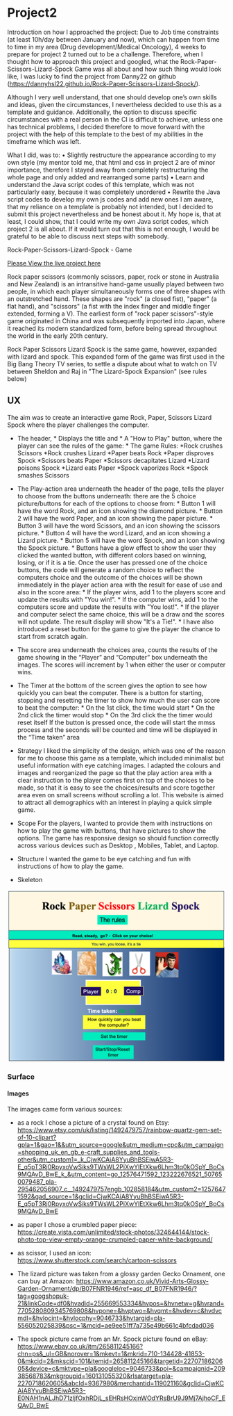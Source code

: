 # Project2

Introduction on how I approached the project:
Due to Job time constraints (at least 10h/day between January and now), which can happen from time to time in my area (Drug development/Medical Oncology), 4 weeks to prepare for project 2 turned out to be a challenge. Therefore, when I thought how to approach this project and googled, what the Rock-Paper-Scissors-Lizard-Spock Game was all about and how such thing would look like, I was lucky to find the project from Danny22 on github (https://dannyhsl22.github.io/Rock-Paper-Scissors-Lizard-Spock/).

Although I very well understand, that one should develop one’s own skills and ideas, given the circumstances, I nevertheless decided to use this as a template and guidance. Additionally, the option to discuss specific circumstances with a real person in the CI is difficult to achieve, unless one has technical problems, I decided therefore to move forward with the project with the help of this template to the best of my abilities in the timeframe which was left.

What I did, was to:
•	Slightly restructure the appearance according to my own style (my mentor told me, that html and css in project 2 are of minor importance, therefore I stayed away from completely restructuring the whole page and only added and rearranged some parts)
•	Learn and understand the Java script codes of this template, which was not particularly easy, because it was completely unordered
•	Rewrite the Java script codes to develop my own js codes and add new ones
I am aware, that my reliance on a template is probably not intended, but I decided to submit this project nevertheless and be honest about it. My hope is, that at least, I could show, that I could write my own Java script codes, which project 2 is all about. If it would turn out that this is not enough, I would be grateful to be able to discuss next steps with somebody.

Rock-Paper-Scissors-Lizard-Spock - Game

[Please View the live project here](https://elisabethoelmann.github.io/Project2/)

Rock paper scissors (commonly scissors, paper, rock or stone in Australia and New Zealand) is an intransitive  hand-game usually played between two people, in which each player simultaneously forms one of three shapes with an outstretched hand. These shapes are "rock" (a closed fist), "paper" (a flat hand), and "scissors" (a fist with the index finger and middle finger extended, forming a V). The earliest form of "rock paper scissors"-style game originated in China and was subsequently imported into Japan, where it reached its modern standardized form, before being spread throughout the world in the early 20th century. 

Rock Paper Scissors Lizard Spock is the same game, however, expanded with lizard and spock. This expanded form of the game was first used in the Big Bang Theory TV series, to settle a dispute about what to watch on TV between Sheldon and Raj in "The Lizard-Spock Expansion" (see rules below)

## UX
The aim was to create an interactive game Rock, Paper, Scissors Lizard Spock where the player challenges the computer.
* The header, 
        * Displays the title and
        * A  "How to Play"  button, where the player can see the rules of the game:
            * The game Rules:
                    *Rock crushes Scissors
                    *Rock crushes Lizard
                    *Paper beats Rock
                    *Paper disproves Spock
                    *Scissors beats Paper
                    *Scissors decapitates Lizard 
                    *Lizard poisons Spock
                    *Lizard eats Paper
                    *Spock vaporizes Rock
                    *Spock smashes Scissors

* The Play-action area underneath the header of the page, tells the player to choose from the buttons underneath: there are the 5 choice picture/buttons for each of the options to choose from:
        * Button 1 will have the word Rock, and an icon showing the diamond picture.
        * Button 2 will have the word Paper, and an icon showing the paper picture.
        * Button 3 will have the word Scissors, and an icon showing the scissors picture.
        * Button 4 will have the word Lizard, and an icon showing a Lizard picture.
        * Button 5 will have the word Spock, and an icon showing the Spock picture.
        * Buttons have a glow effect to show the user they clicked the wanted button, with different colors based on winning, losing, or if it is a tie.
Once the user has pressed one of the choice buttons, the code will generate a random choice to reflect the computers choice and the outcome of the choices will be shown immediately in the player action  area with the result for ease of use and also in the score area:
        * If the player wins, add 1 to the players score and update the results with "You win!".
        * If the computer wins, add 1 to the computers score and update the results with "You lost!".
        * If the player and computer select the same choice, this will be a draw and the scores will not update. 
        The result display will show "It's a Tie!".
        * I have also introduced a reset button for the game to give the player the chance to start from scratch again.

* The score area underneath the choices area, counts the results of the game showing in the “Player” and “Computer”  box underneath the images. The scores will increment by 1 when either the user or computer wins.

* The Timer at the bottom of the screen gives the option to see how quickly you can beat the computer.
There is a button for starting, stopping and resetting the timer to show how much the user can score to beat the computer:
        * On the 1st click, the time would start
        * On the 2nd click the timer would stop
        * On the 3rd click the the timer would reset itself 
If the button is pressed once, the code will start the mmss process and the seconds will be counted and time will be displayed in the “Time taken” area 

* Strategy
I liked the simplicity of the design, which was one of the reason for me to choose this game as a template, which included minimalist but useful information with eye catching images. I adapted the colours and images and reorganized the page so that the play action area with a clear instruction to the player comes first on top of the choices to be made, so that it is easy to see the choices/results and score together area even on small screens without scrolling a lot. This website is aimed to attract all demographics with an interest in playing a quick simple game.

* Scope
For the players, I wanted to provide them with instructions on how to play the game with buttons, that have pictures to show the options. The game has responsive design so should function correctly across various devices such as Desktop , Mobiles, Tablet, and Laptop.

* Structure
I wanted the game to be eye catching and fun with instructions of how to play the game.

* Skeleton

![image](media/webdesignframe_pp.png)

### Surface
#### Images
The images came form various sources:
* as a rock I chose a picture of a crystal found on Etsy: 
    https://www.etsy.com/uk/listing/1492479757/rainbow-quartz-gem-set-of-10-clipart?gpla=1&gao=1&&utm_source=google&utm_medium=cpc&utm_campaign=shopping_uk_en_gb_e-craft_supplies_and_tools-other&utm_custom1=_k_CjwKCAiA8YyuBhBSEiwA5R3-E_q5pT3Rj0RpyxoVwSiks9TWsWL2PiXwYlEtXkw6Lhm3tq0kOSpY_BoCs9MQAvD_BwE_k_&utm_content=go_12576471592_123222676521_507650079487_pla-295462056907_c__1492479757engb_102858184&utm_custom2=12576471592&gad_source=1&gclid=CjwKCAiA8YyuBhBSEiwA5R3-E_q5pT3Rj0RpyxoVwSiks9TWsWL2PiXwYlEtXkw6Lhm3tq0kOSpY_BoCs9MQAvD_BwE
    

* as paper I chose a crumbled paper piece:
    https://create.vista.com/unlimited/stock-photos/324644144/stock-photo-top-view-empty-orange-crumpled-paper-white-background/

* as scissor, I used an icon:
    https://www.shutterstock.com/search/cartoon-scissors

* The lizard picture  was taken from a glossy garden Gecko Ornament, one can buy at Amazon: 
    https://www.amazon.co.uk/Vivid-Arts-Glossy-Garden-Ornament/dp/B07FNR1946/ref=asc_df_B07FNR1946/?tag=googshopuk-21&linkCode=df0&hvadid=255669553334&hvpos=&hvnetw=g&hvrand=7705280809345769808&hvpone=&hvptwo=&hvqmt=&hvdev=c&hvdvcmdl=&hvlocint=&hvlocphy=9046733&hvtargid=pla-556052025839&psc=1&mcid=ae9ee51ff7a735e49b661c4bfcdad036

* The spock picture came from an Mr. Spock picture found on eBay: 
    https://www.ebay.co.uk/itm/265811245166?chn=ps&_ul=GB&norover=1&mkevt=1&mkrid=710-134428-41853-0&mkcid=2&mkscid=101&itemid=265811245166&targetid=2270718620605&device=c&mktype=pla&googleloc=9046733&poi=&campaignid=20938568783&mkgroupid=160131055320&rlsatarget=pla-2270718620605&abcId=9367980&merchantid=119021160&gclid=CjwKCAiA8YyuBhBSEiwA5R3-E0NAH1nALJhD71zljfOxhRDjL_sEHRsHOxjnWOdYRsBrU9J9Mj7AjhoCF_EQAvD_BwE


